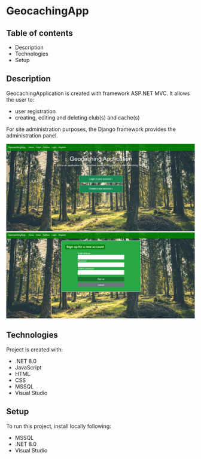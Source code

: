 # GeocachingApp

## Table of contents
* Description
* Technologies
* Setup

## Description

GeocachingApplication is created with framework ASP.NET MVC.
It allows the user to:
- user registration 
- creating, editing and deleting club(s) and cache(s) 

For site administration purposes, the Django framework
provides the administration panel.

<p>
  <img alt="Home" src="https://github.com/FrydmanPiotr/GeocachingApp/blob/main/pictures/home.png">
  <img alt="Register site" src="https://github.com/FrydmanPiotr/GeocachingApp/blob/main/pictures/register.png">
</p>

## Technologies 
Project is created with:
- .NET 8.0
- JavaScript
- HTML
- CSS
- MSSQL
- Visual Studio

## Setup
To run this project, install locally following:
- MSSQL
- .NET 8.0
- Visual Studio
